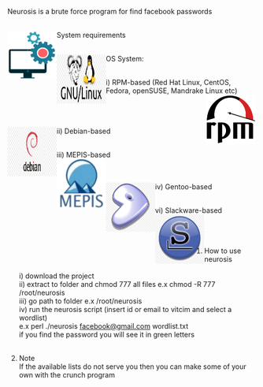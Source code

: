 Neurosis is a brute force program for find facebook passwords  <br><br>

  
  <img align="left" width="100" height="100" src="img/system_requirements.png">  System requirements 
   <br><br>
   
  <img align="left" width="100" height="100" src="img/os.jpg"> 
      OS System:  
    <br><br>
 
 i) RPM-based (Red Hat Linux, CentOS, Fedora, openSUSE, Mandrake Linux etc)      
     <img align="right" width="100" height="100" src="img/rpm.png">   
    <br><br>
    
  ii) Debian-based 
      <img align="left" width="100" height="100" src="img/debian.jpg"> 
      <br><br>
      
  iii) MEPIS-based  
       <img align="left" width="100" height="100" src="img/mepis.png"> 
      <br><br>
      
  iv) Gentoo-based 
      <img align="left" width="100" height="100" src="img/gentoo.jpg"> 
     <br><br>
     
  vi) Slackware-based 
       <img align="left" width="100" height="100" src="img/slackware.jpg">       
      <br><br><br>

1) How to use neurosis <br><br>
   i) download the project <br>
   ii) extract to folder and chmod 777 all files e.x chmod -R 777 /root/neurosis <br>
   iii) go path to folder e.x /root/neurosis <br>
   iv) run the neurosis script (insert id or email to vitcim and select a wordlist) <br>
       e.x perl ./neurosis facebook@gmail.com wordlist.txt <br>
       if you find the password you will see it in green letters <br><br>


2) Note <br>
If the available lists do not serve you then you can make some of your own with the crunch program
